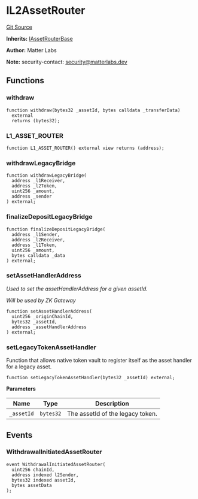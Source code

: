 # IL2AssetRouter
[Git Source](https://github.com/matter-labs/zksync-contracts/blob/c6e73735b89a4b474234f6471e326125c9069f15/contracts/l1-contracts/bridge/asset-router/IL2AssetRouter.sol)

**Inherits:**
[IAssetRouterBase](/contracts/l1-contracts/bridge/asset-router/IAssetRouterBase.sol/interface.IAssetRouterBase.md)

**Author:**
Matter Labs

**Note:**
security-contact: security@matterlabs.dev


## Functions
### withdraw


```solidity
function withdraw(bytes32 _assetId, bytes calldata _transferData)
  external
  returns (bytes32);
```

### L1_ASSET_ROUTER


```solidity
function L1_ASSET_ROUTER() external view returns (address);
```

### withdrawLegacyBridge


```solidity
function withdrawLegacyBridge(
  address _l1Receiver,
  address _l2Token,
  uint256 _amount,
  address _sender
) external;
```

### finalizeDepositLegacyBridge


```solidity
function finalizeDepositLegacyBridge(
  address _l1Sender,
  address _l2Receiver,
  address _l1Token,
  uint256 _amount,
  bytes calldata _data
) external;
```

### setAssetHandlerAddress

*Used to set the assetHandlerAddress for a given assetId.*

*Will be used by ZK Gateway*


```solidity
function setAssetHandlerAddress(
  uint256 _originChainId,
  bytes32 _assetId,
  address _assetHandlerAddress
) external;
```

### setLegacyTokenAssetHandler

Function that allows native token vault to register itself as the asset handler for
a legacy asset.


```solidity
function setLegacyTokenAssetHandler(bytes32 _assetId) external;
```
**Parameters**

|Name|Type|Description|
|----|----|-----------|
|`_assetId`|`bytes32`|The assetId of the legacy token.|


## Events
### WithdrawalInitiatedAssetRouter

```solidity
event WithdrawalInitiatedAssetRouter(
  uint256 chainId,
  address indexed l2Sender,
  bytes32 indexed assetId,
  bytes assetData
);
```

